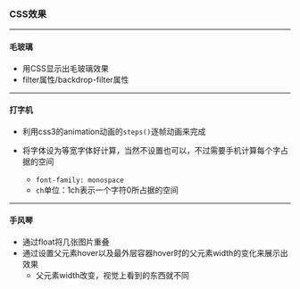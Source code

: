 ### CSS效果

---

#### 毛玻璃

+ 用CSS显示出毛玻璃效果
+ filter属性/backdrop-filter属性

---

#### 打字机

+ 利用css3的animation动画的`steps()`逐帧动画来完成

+ 将字体设为等宽字体好计算，当然不设置也可以，不过需要手机计算每个字占据的空间

  + `font-family: monospace`
  + `ch`单位：1ch表示一个字符0所占据的空间
---

#### 手风琴
+ 通过float将几张图片重叠
+ 通过设置父元素hover以及最外层容器hover时的父元素width的变化来展示出效果
  + 父元素width改变，视觉上看到的东西就不同

  
